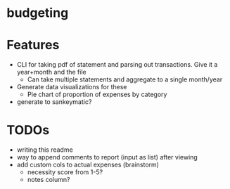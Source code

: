 # budgeting

# Features
- CLI for taking pdf of statement and parsing out transactions. Give it a year+month and the file
  - Can take multiple statements and aggregate to a single month/year
- Generate data visualizations for these
  - Pie chart of proportion of expenses by category
- generate to sankeymatic?

# TODOs
- writing this readme
- way to append comments to report (input as list) after viewing
- add custom cols to actual expenses (brainstorm)
  - necessity score from 1-5?
  - notes column?